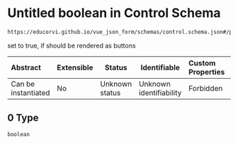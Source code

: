 # Untitled boolean in Control Schema

```txt
https://educorvi.github.io/vue_json_form/schemas/control.schema.json#/properties/options/properties/buttons/oneOf/0
```

set to true, if should be rendered as buttons


| Abstract            | Extensible | Status         | Identifiable            | Custom Properties | Additional Properties | Access Restrictions | Defined In                                                                     |
| :------------------ | ---------- | -------------- | ----------------------- | :---------------- | --------------------- | ------------------- | ------------------------------------------------------------------------------ |
| Can be instantiated | No         | Unknown status | Unknown identifiability | Forbidden         | Allowed               | none                | [control.schema.json\*](../schemas/control.schema.json "open original schema") |

## 0 Type

`boolean`
